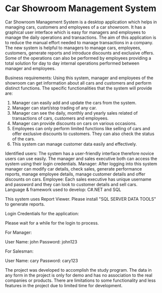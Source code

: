 # Car Showroom Management System

Car Showroom Management System is a desktop application which helps in managing cars, customers and employees of a car showroom. It has a graphical user interface which is easy for managers and employees to manage the daily operations and transactions. The aim of this application is to reduce the manual effort needed to manage transactions in a company. The new system is helpful to managers to manage cars, employees, customers, generate reports and introduce discounts and exclusive offers. Some of the operations can also be performed by employees providing a total solution for day to day internal operations performed between manager and employees.

Business requirements:
Using this system, manager and employees of the showroom can get information about all cars and customers and perform distinct functions. The specific functionalities that the system will provide are:
1. Manager can easily add and update the cars from the system.
2. Manager can start/stop trading of any car.
3. Manager can see the daily, monthly and yearly sales related of transactions of cars, customers and employees.
4. Manager can provide discounts on cars on various occasions.
5. Employees can only perform limited functions like selling of cars and offer exclusive discounts to customers. They can also check the status of the cars.
6. This system can manage customer data easily and effectively.

Identified users:
The system has a user-friendly interface therefore novice users can use easily. The manager and sales executive both can access the system using their login credentials.
Manager: After logging into this system manager can modify car details, check sales, generate performance reports, manage employee details, manage customer details and offer discounts on cars.
Employee: Each sales executive has unique username and password and they can look to customer details and sell cars.
Language & framework used to develop: C#.NET and SQL

This system uses Report Viewer. Please install "SQL SERVER DATA TOOLS" to generate reports.

Login Credentials for the application:

Please wait for a while for the login to process.

For Manager:

User Name: john
Password: john123

For Salesman:

User Name: cary
Password: cary123

The project was developed to accomplish the study program. The data in any form in the project is only for demo and has no association to the real companies or products. There are limitations to some functionality and less features in the project due to limited time for development.
